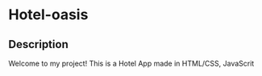 # Hotel-oasis
## Description
Welcome to my project! This is a Hotel App made in HTML/CSS, JavaScrit
